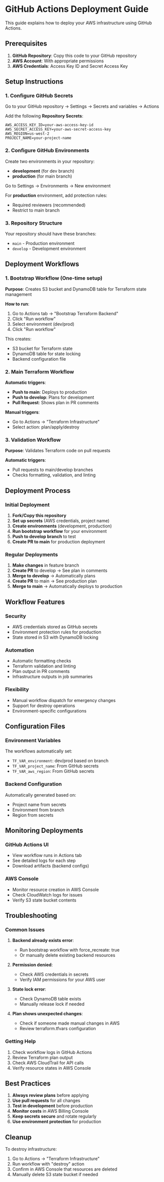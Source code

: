 # GitHub Actions Deployment Guide

This guide explains how to deploy your AWS infrastructure using GitHub Actions.

## Prerequisites

1. **GitHub Repository**: Copy this code to your GitHub repository
2. **AWS Account**: With appropriate permissions
3. **AWS Credentials**: Access Key ID and Secret Access Key

## Setup Instructions

### 1. Configure GitHub Secrets

Go to your GitHub repository → Settings → Secrets and variables → Actions

Add the following **Repository Secrets**:

```
AWS_ACCESS_KEY_ID=your-aws-access-key-id
AWS_SECRET_ACCESS_KEY=your-aws-secret-access-key
AWS_REGION=us-west-2
PROJECT_NAME=your-project-name
```

### 2. Configure GitHub Environments

Create two environments in your repository:
- **development** (for dev branch)
- **production** (for main branch)

Go to Settings → Environments → New environment

For **production** environment, add protection rules:
- Required reviewers (recommended)
- Restrict to main branch

### 3. Repository Structure

Your repository should have these branches:
- `main` - Production environment
- `develop` - Development environment

## Deployment Workflows

### 1. Bootstrap Workflow (One-time setup)

**Purpose**: Creates S3 bucket and DynamoDB table for Terraform state management

**How to run**:
1. Go to Actions tab → "Bootstrap Terraform Backend"
2. Click "Run workflow"
3. Select environment (dev/prod)
4. Click "Run workflow"

This creates:
- S3 bucket for Terraform state
- DynamoDB table for state locking
- Backend configuration file

### 2. Main Terraform Workflow

**Automatic triggers**:
- **Push to main**: Deploys to production
- **Push to develop**: Plans for development
- **Pull Request**: Shows plan in PR comments

**Manual triggers**:
- Go to Actions → "Terraform Infrastructure"
- Select action: plan/apply/destroy

### 3. Validation Workflow

**Purpose**: Validates Terraform code on pull requests

**Automatic triggers**:
- Pull requests to main/develop branches
- Checks formatting, validation, and linting

## Deployment Process

### Initial Deployment

1. **Fork/Copy this repository**
2. **Set up secrets** (AWS credentials, project name)
3. **Create environments** (development, production)
4. **Run bootstrap workflow** for your environment
5. **Push to develop branch** to test
6. **Create PR to main** for production deployment

### Regular Deployments

1. **Make changes** in feature branch
2. **Create PR** to develop → See plan in comments
3. **Merge to develop** → Automatically plans
4. **Create PR** to main → See production plan
5. **Merge to main** → Automatically deploys to production

## Workflow Features

### Security
- AWS credentials stored as GitHub secrets
- Environment protection rules for production
- State stored in S3 with DynamoDB locking

### Automation
- Automatic formatting checks
- Terraform validation and linting
- Plan output in PR comments
- Infrastructure outputs in job summaries

### Flexibility
- Manual workflow dispatch for emergency changes
- Support for destroy operations
- Environment-specific configurations

## Configuration Files

### Environment Variables
The workflows automatically set:
- `TF_VAR_environment`: dev/prod based on branch
- `TF_VAR_project_name`: From GitHub secrets
- `TF_VAR_aws_region`: From GitHub secrets

### Backend Configuration
Automatically generated based on:
- Project name from secrets
- Environment from branch
- Region from secrets

## Monitoring Deployments

### GitHub Actions UI
- View workflow runs in Actions tab
- See detailed logs for each step
- Download artifacts (backend configs)

### AWS Console
- Monitor resource creation in AWS Console
- Check CloudWatch logs for issues
- Verify S3 state bucket contents

## Troubleshooting

### Common Issues

1. **Backend already exists error**:
   - Run bootstrap workflow with force_recreate: true
   - Or manually delete existing backend resources

2. **Permission denied**:
   - Check AWS credentials in secrets
   - Verify IAM permissions for your AWS user

3. **State lock error**:
   - Check DynamoDB table exists
   - Manually release lock if needed

4. **Plan shows unexpected changes**:
   - Check if someone made manual changes in AWS
   - Review terraform.tfvars configuration

### Getting Help

1. Check workflow logs in GitHub Actions
2. Review Terraform plan output
3. Check AWS CloudTrail for API calls
4. Verify resource states in AWS Console

## Best Practices

1. **Always review plans** before applying
2. **Use pull requests** for all changes
3. **Test in development** before production
4. **Monitor costs** in AWS Billing Console
5. **Keep secrets secure** and rotate regularly
6. **Use environment protection** for production

## Cleanup

To destroy infrastructure:
1. Go to Actions → "Terraform Infrastructure"
2. Run workflow with "destroy" action
3. Confirm in AWS Console that resources are deleted
4. Manually delete S3 state bucket if needed